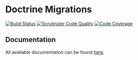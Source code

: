 # Doctrine Migrations

[![Build Status](https://travis-ci.org/doctrine/migrations.svg)](https://travis-ci.org/doctrine/migrations)
[![Scrutinizer Code Quality](https://scrutinizer-ci.com/g/doctrine/migrations/badges/quality-score.png?b=master)](https://scrutinizer-ci.com/g/doctrine/migrations/?branch=master)
[![Code Coverage](https://codecov.io/gh/doctrine/migrations/branch/master/graph/badge.svg)](https://codecov.io/gh/doctrine/migrations/branch/master)

## Documentation

All available documentation can be found [here](https://www.doctrine-project.org/projects/migrations.html).
